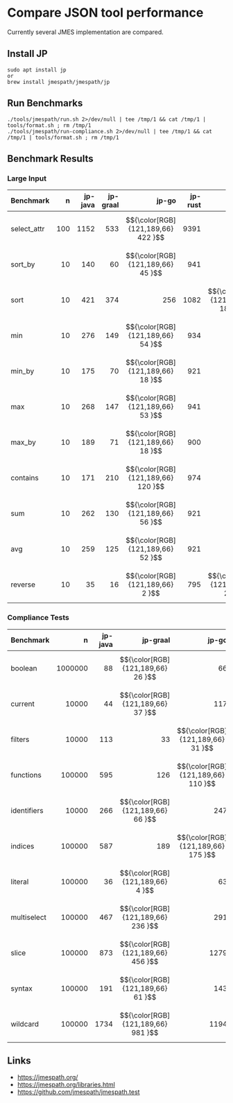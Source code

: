 # Compare JSON tool performance

Currently several JMES implementation are compared.

## Install JP

```
sudo apt install jp
or
brew install jmespath/jmespath/jp
```

## Run Benchmarks

```
./tools/jmespath/run.sh 2>/dev/null | tee /tmp/1 && cat /tmp/1 | tools/format.sh ; rm /tmp/1
./tools/jmespath/run-compliance.sh 2>/dev/null | tee /tmp/1 && cat /tmp/1 | tools/format.sh ; rm /tmp/1
```

## Benchmark Results

### Large Input
| Benchmark |        n |   jp-java |   jp-graal |   jp-go |   jp-rust |   jp-js |
|--------------|------:|----------:|-----------:|--------:|----------:|--------:|
| select_attr |    100 |      1152 |        533 |$${\color[RGB]{121,189,66}    422 }$$|      9391 |     586 |
| sort_by |         10 |       140 |         60 |$${\color[RGB]{121,189,66}     45 }$$|       941 |      82 |
| sort |            10 |       421 |        374 |     256 |      1082 |$${\color[RGB]{121,189,66}    188 }$$|
| min |             10 |       276 |        149 |$${\color[RGB]{121,189,66}     54 }$$|       934 |      69 |
| min_by |          10 |       175 |         70 |$${\color[RGB]{121,189,66}     18 }$$|       921 |      31 |
| max |             10 |       268 |        147 |$${\color[RGB]{121,189,66}     53 }$$|       941 |      69 |
| max_by |          10 |       189 |         71 |$${\color[RGB]{121,189,66}     18 }$$|       900 |      32 |
| contains |        10 |       171 |        210 |$${\color[RGB]{121,189,66}    120 }$$|       974 |     152 |
| sum |             10 |       262 |        130 |$${\color[RGB]{121,189,66}     56 }$$|       921 |      70 |
| avg |             10 |       259 |        125 |$${\color[RGB]{121,189,66}     52 }$$|       921 |      70 |
| reverse |         10 |        35 |         16 |$${\color[RGB]{121,189,66}      2 }$$|       795 |$${\color[RGB]{121,189,66}      2 }$$|



### Compliance Tests
| Benchmark |            n |   jp-java |   jp-graal |   jp-go |   jp-rust |   jp-js |
|--------------|----------:|----------:|-----------:|--------:|----------:|--------:|
| boolean |        1000000 |        88 |$${\color[RGB]{121,189,66}        26 }$$|      66 |       549 |     767 |
| current |          10000 |        44 |$${\color[RGB]{121,189,66}        37 }$$|     117 |      1836 |    1407 |
| filters |          10000 |       113 |         33 |$${\color[RGB]{121,189,66}     31 }$$|       132 |     219 |
| functions |       100000 |       595 |        126 |$${\color[RGB]{121,189,66}    110 }$$|      1335 |    1413 |
| identifiers |      10000 |       266 |$${\color[RGB]{121,189,66}        66 }$$|     247 |      1301 |    3688 |
| indices |         100000 |       587 |        189 |$${\color[RGB]{121,189,66}    175 }$$|      1327 |    1236 |
| literal |         100000 |        36 |$${\color[RGB]{121,189,66}         4 }$$|      63 |       936 |    1319 |
| multiselect |     100000 |       467 |$${\color[RGB]{121,189,66}       236 }$$|     291 |      1003 |    1217 |
| slice |           100000 |       873 |$${\color[RGB]{121,189,66}       456 }$$|    1279 |      3034 |    3224 |
| syntax |          100000 |       191 |$${\color[RGB]{121,189,66}        61 }$$|     143 |       456 |    1375 |
| wildcard |        100000 |      1734 |$${\color[RGB]{121,189,66}       981 }$$|    1194 |      5641 |    5348 |


## Links

- https://jmespath.org/
- https://jmespath.org/libraries.html
- https://github.com/jmespath/jmespath.test
